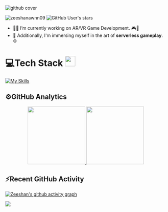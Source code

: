 ![github cover](https://i.giphy.com/media/v1.Y2lkPTc5MGI3NjExbnBvbWp5NGp3MnJuZThlamlpZ3R2bGdlZ3JsZ2trcmoycnlsNWQ5eSZlcD12MV9pbnRlcm5hbF9naWZfYnlfaWQmY3Q9Zw/j0eu5OH8qEKdKMpQBw/giphy.gif)

<p align="left"> 
  <img src="https://komarev.com/ghpvc/?username=zeeshanawnn09&label=Profile%20views&color=0e75b6&style=flat" alt="zeeshanawnn09" /> 
  <img alt="GitHub User's stars" src="https://img.shields.io/github/stars/zeeshanawnn09?label=Stars">
</p>

- 👨‍💻 I’m currently working on AR/VR Game Development. 🎮🔧
- 🚀 Additionally, I'm immersing myself in the art of **serverless gameplay**. ⚙️

<p>
</p>

# 💻Tech Stack <img src = "https://media2.giphy.com/media/QssGEmpkyEOhBCb7e1/giphy.gif?cid=ecf05e47a0n3gi1bfqntqmob8g9aid1oyj2wr3ds3mg700bl&rid=giphy.gif" width = 32px> 

[![My Skills](https://skillicons.dev/icons?i=c,cs,cpp,java,js,html,bootstrap,css,nodejs,unity,unreal,visualstudio,mongodb,mysql,docker,kubernetes,githubactions,azure,ai,ps,blender,figma,bash,discord,kali,eclipse,git,github,linux,stackoverflow,vscode,notion&theme=dark)](https://skillicons.dev)

## ⚙️GitHub Analytics

<p align="center">  
<a href="https://github.com/zeeshanawnn09">
  <img height="180em" src="https://github-readme-stats-eight-theta.vercel.app/api?username=zeeshanawnn09&show_icons=true&theme=algolia&include_all_commits=true&count_private=true"/>
  <img height="180em" src="https://github-readme-stats-eight-theta.vercel.app/api/top-langs/?username=zeeshanawnn09&layout=compact&langs_count=8&theme=algolia"/>
</a>
</p>


## ⚡Recent GitHub Activity
 
  [![Zeeshan's github activity graph](https://github-readme-activity-graph.vercel.app/graph?username=zeeshanawnn09&bg_color=18122B&color=6096B4&line=3A98B9&point=FCFFE7&area=true&hide_border=false)](https://github.com/ashutosh00710/github-readme-activity-graph)
  
 <img src="https://user-images.githubusercontent.com/73097560/115834477-dbab4500-a447-11eb-908a-139a6edaec5c.gif"></a>


